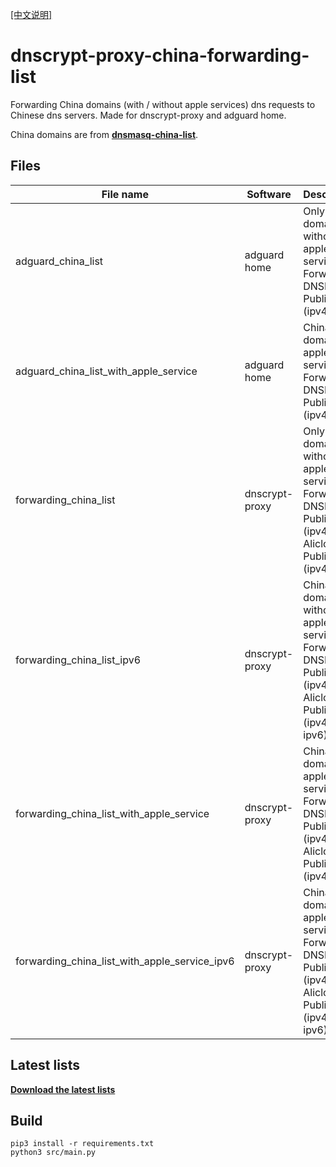 [[中文说明]](https://github.com/Tynox/dnscrypt-proxy-china-forwarding-list/blob/master/README_CN.md)

# dnscrypt-proxy-china-forwarding-list
Forwarding China domains (with / without apple services) dns requests to Chinese dns servers. Made for dnscrypt-proxy and adguard home.

China domains are from **[dnsmasq-china-list](https://github.com/felixonmars/dnsmasq-china-list)**.

## Files

| File name | Software | Descrption |
| ---- | ---- | ---- |
| adguard_china_list | adguard home | Only China domains, without apple services. Forward to DNSPod Public DNS (ipv4). |
| adguard_china_list_with_apple_service | adguard home | China domains & apple services. Forward to DNSPod Public DNS (ipv4). |
| forwarding_china_list | dnscrypt-proxy | Only China domains, without apple services. Forward to DNSPod Public DNS (ipv4) and Alicloud Public DNS (ipv4). |
| forwarding_china_list_ipv6 | dnscrypt-proxy | China domains, without apple services. Forward to DNSPod Public DNS (ipv4) and Alicloud Public DNS (ipv4 / ipv6). |
| forwarding_china_list_with_apple_service | dnscrypt-proxy | China domains & apple services. Forward to DNSPod Public DNS (ipv4) and Alicloud Public DNS (ipv4). |
| forwarding_china_list_with_apple_service_ipv6 | dnscrypt-proxy | China domains & apple services. Forward to DNSPod Public DNS (ipv4) and Alicloud Public DNS (ipv4 / ipv6). |

## Latest lists

**[Download the latest lists](https://github.com/Tynox/dnscrypt-proxy-china-forwarding-list/releases/latest)**

## Build

```
pip3 install -r requirements.txt
python3 src/main.py
```